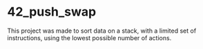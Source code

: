 
# 42_push_swap

This project was made to sort data on a stack, with a limited set of instructions, using the lowest possible number of actions.
